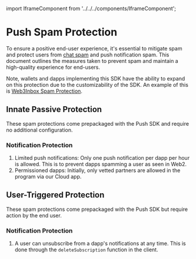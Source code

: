 import IframeComponent from '../../../components/IframeComponent';

# Push Spam Protection

To ensure a positive end-user experience, it's essential to mitigate spam and
protect users from [chat spam](../chat/spam-protection.md) and push notification
spam. This document outlines the measures taken to prevent spam and maintain a
high-quality experience for end-users.

Note, wallets and dapps implementing this SDK have the ability to expand on this
protection due to the customizability of the SDK. An example of this is
[Web3Inbox Spam Protection](../../meta-clients/web3inbox/spam-protection.md).

## Innate Passive Protection

These spam protections come prepackaged with the Push SDK and require no
additional configuration.

### Notification Protection

1. Limited push notifications: Only one push notification per dapp per hour is
   allowed. This is to prevent dapps spamming a user as seen in Web2.
2. Permissioned dapps: Initially, only vetted partners are allowed in the
   program via our Cloud app.


## User-Triggered Protection

These spam protections come prepackaged with the Push SDK but require action by
the end user.

### Notification Protection

1. A user can unsubscribe from a dapp's notifications at any time. This is done
   through the `deleteSubscription` function in the client.

<IframeComponent />
